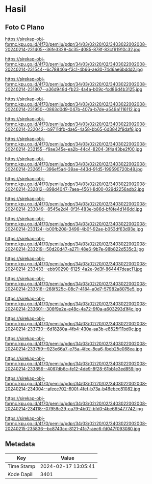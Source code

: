 # Hasil

## Foto C Plano

https://sirekap-obj-formc.kpu.go.id/4f70/pemilu/pdpr/34/03/02/20/02/3403022002008-20240214-231405--36fe3328-4c35-4085-878f-83cf91910c32.jpg

https://sirekap-obj-formc.kpu.go.id/4f70/pemilu/pdpr/34/03/02/20/02/3403022002008-20240214-231544--6c78846a-f3c1-4b66-ae30-74d6ae6bddd2.jpg

https://sirekap-obj-formc.kpu.go.id/4f70/pemilu/pdpr/34/03/02/20/02/3403022002008-20240214-231807--a36d948d-fb23-4a4a-b09c-fcd86d4b3125.jpg

https://sirekap-obj-formc.kpu.go.id/4f70/pemilu/pdpr/34/03/02/20/02/3403022002008-20240214-231950--0863d0d9-047b-407a-b7de-a549a1116112.jpg

https://sirekap-obj-formc.kpu.go.id/4f70/pemilu/pdpr/34/03/02/20/02/3403022002008-20240214-232042--b9711dfb-dae5-4a58-bb65-6d3842f9daf8.jpg

https://sirekap-obj-formc.kpu.go.id/4f70/pemilu/pdpr/34/03/02/20/02/3403022002008-20240214-232155--f9ae345e-ea2b-44c4-8204-3f4a43be2f00.jpg

https://sirekap-obj-formc.kpu.go.id/4f70/pemilu/pdpr/34/03/02/20/02/3403022002008-20240214-232651--396ef5a4-39ae-443d-91d5-199590720b48.jpg

https://sirekap-obj-formc.kpu.go.id/4f70/pemilu/pdpr/34/03/02/20/02/3403022002008-20240214-232812--898d4047-7aea-4561-8d00-029d2256adb2.jpg

https://sirekap-obj-formc.kpu.go.id/4f70/pemilu/pdpr/34/03/02/20/02/3403022002008-20240214-233049--8545e2d4-0f3f-483e-b86d-bf8fe4d146dd.jpg

https://sirekap-obj-formc.kpu.go.id/4f70/pemilu/pdpr/34/03/02/20/02/3403022002008-20240214-233124--b00fb208-3496-4b0f-92ae-b053df63d93e.jpg

https://sirekap-obj-formc.kpu.go.id/4f70/pemilu/pdpr/34/03/02/20/02/3403022002008-20240214-233219--50d20d47-a271-48e6-9b7e-98b822d535c3.jpg

https://sirekap-obj-formc.kpu.go.id/4f70/pemilu/pdpr/34/03/02/20/02/3403022002008-20240214-233433--ebb90290-6125-4a2e-9d3f-864447deac11.jpg

https://sirekap-obj-formc.kpu.go.id/4f70/pemilu/pdpr/34/03/02/20/02/3403022002008-20240214-233516--268f525c-08c7-4184-a0d7-57982a8075e5.jpg

https://sirekap-obj-formc.kpu.go.id/4f70/pemilu/pdpr/34/03/02/20/02/3403022002008-20240214-233601--306f9e2e-e48c-4a72-9f0a-a603293d1f4c.jpg

https://sirekap-obj-formc.kpu.go.id/4f70/pemilu/pdpr/34/03/02/20/02/3403022002008-20240214-233730--6d18280a-4fb4-430a-aa3b-e8525f11bd0c.jpg

https://sirekap-obj-formc.kpu.go.id/4f70/pemilu/pdpr/34/03/02/20/02/3403022002008-20240214-233759--923e66a7-e75a-4fce-8ea6-fbeb25e068ea.jpg

https://sirekap-obj-formc.kpu.go.id/4f70/pemilu/pdpr/34/03/02/20/02/3403022002008-20240214-233856--4067db6c-fe12-4de9-8f28-61bb1e3ed859.jpg

https://sirekap-obj-formc.kpu.go.id/4f70/pemilu/pdpr/34/03/02/20/02/3403022002008-20240214-234004--afecc702-600f-4fef-b73a-b46ebcc81082.jpg

https://sirekap-obj-formc.kpu.go.id/4f70/pemilu/pdpr/34/03/02/20/02/3403022002008-20240214-234118--07958c29-ca79-4b02-bfd0-4be665477742.jpg

https://sirekap-obj-formc.kpu.go.id/4f70/pemilu/pdpr/34/03/02/20/02/3403022002008-20240215-235836--bc8743cc-8121-41c7-aec6-fd047f093080.jpg


## Metadata

| Key        | Value               |
| ---------- | ------------------- |
| Time Stamp | 2024-02-17 13:05:41 |
| Kode Dapil | 3401                |



